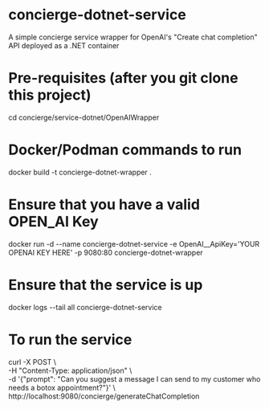 # concierge-dotnet-service
A simple concierge service wrapper for OpenAI's "Create chat completion" API deployed as a .NET container

# Pre-requisites (after you git clone this project)
cd concierge/service-dotnet/OpenAIWrapper <BR>

# Docker/Podman commands to run
docker build -t concierge-dotnet-wrapper .

# Ensure that you have a valid OPEN_AI Key
docker run -d --name concierge-dotnet-service -e OpenAI__ApiKey='YOUR OPENAI KEY HERE' -p 9080:80 concierge-dotnet-wrapper

# Ensure that the service is up
docker logs --tail all concierge-dotnet-service

# To run the service
curl -X POST \ <BR>
  -H "Content-Type: application/json" \ <BR>
  -d '{"prompt": "Can you suggest a message I can send to my customer who needs a botox appointment?"}' \ <BR>
  http://localhost:9080/concierge/generateChatCompletion <BR>
